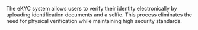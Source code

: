 The eKYC system allows users to verify their identity electronically by uploading identification 
documents and a selfie. This process eliminates the need for physical verification while 
maintaining high security standards.
